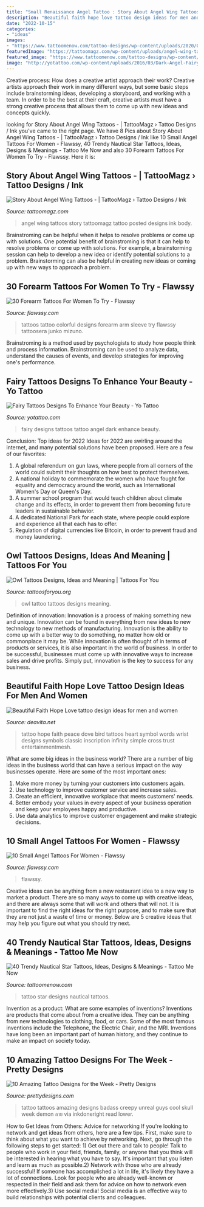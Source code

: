 ```yaml
---
title: "Small Renaissance Angel Tattoo : Story About Angel Wing Tattoos -"
description: "Beautiful faith hope love tattoo design ideas for men and women"
date: "2022-10-15"
categories:
- "ideas"
images:
- "https://www.tattoomenow.com/tattoo-designs/wp-content/uploads/2020/04/nautical-star-tattoos-34.jpg"
featuredImage: "https://tattoomagz.com/wp-content/uploads/angel-wing-tattoos-story-about-angel-wing-tattoos-20302.jpg"
featured_image: "https://www.tattoomenow.com/tattoo-designs/wp-content/uploads/2020/04/nautical-star-tattoos-34.jpg"
image: "http://yotattoo.com/wp-content/uploads/2016/03/Dark-Angel-Fairy-Tattoo-Designs.jpg"
---
```



Creative process: How does a creative artist approach their work?
Creative artists approach their work in many different ways, but some basic steps include brainstorming ideas, developing a storyboard, and working with a team. In order to be the best at their craft, creative artists must have a strong creative process that allows them to come up with new ideas and concepts quickly.

	

		
looking for Story About Angel Wing Tattoos - | TattooMagz › Tattoo Designs / Ink you've came to the right page. We have 8 Pics about Story About Angel Wing Tattoos - | TattooMagz › Tattoo Designs / Ink like 10 Small Angel Tattoos For Women - Flawssy, 40 Trendy Nautical Star Tattoos, Ideas, Designs &amp; Meanings - Tattoo Me Now and also 30 Forearm Tattoos For Women To Try - Flawssy. Here it is:
		
    
## Story About Angel Wing Tattoos - | TattooMagz › Tattoo Designs / Ink

<img loading=lazy src="https://tattoomagz.com/wp-content/uploads/angel-wing-tattoos-story-about-angel-wing-tattoos-20302.jpg" onerror="this.onerror=null;this.src='https://tse4.mm.bing.net/th?id=OIP.GyhVCJdLIGkiMNSK4BncHwHaLD&amp;pid=15.1';" alt="Story About Angel Wing Tattoos - | TattooMagz › Tattoo Designs / Ink">

_Source: tattoomagz.com_

>angel wing tattoos story tattoomagz tattoo posted designs ink body. 

	

Brainstroming can be helpful when it helps to resolve problems or come up with solutions.
One potential benefit of brainstroming is that it can help to resolve problems or come up with solutions. For example, a brainstorming session can help to develop a new idea or identify potential solutions to a problem. Brainstorming can also be helpful in creating new ideas or coming up with new ways to approach a problem.

    
## 30 Forearm Tattoos For Women To Try - Flawssy

<img loading=lazy src="http://flawssy.com/wp-content/uploads/2016/04/Colorful-Arm-Sleeve-Tattoos-for-Women.jpg" onerror="this.onerror=null;this.src='https://tse3.mm.bing.net/th?id=OIP.1grONfKshAmIUTTG352o0gHaMX&amp;pid=15.1';" alt="30 Forearm Tattoos For Women To Try - Flawssy">

_Source: flawssy.com_

>tattoos tattoo colorful designs forearm arm sleeve try flawssy tattoosera junko mizuno. 

	

Brainstroming is a method used by psychologists to study how people think and process information. Brainstroming can be used to analyze data, understand the causes of events, and develop strategies for improving one's performance.

    
## Fairy Tattoos Designs To Enhance Your Beauty - Yo Tattoo

<img loading=lazy src="http://yotattoo.com/wp-content/uploads/2016/03/Dark-Angel-Fairy-Tattoo-Designs.jpg" onerror="this.onerror=null;this.src='https://tse3.mm.bing.net/th?id=OIP.cBSKl8TRqQy2epZ70BHArwAAAA&amp;pid=15.1';" alt="Fairy Tattoos Designs To Enhance Your Beauty - Yo Tattoo">

_Source: yotattoo.com_

>fairy designs tattoos tattoo angel dark enhance beauty. 

	

Conclusion: Top ideas for 2022
Ideas for 2022 are swirling around the internet, and many potential solutions have been proposed. Here are a few of our favorites: 
1. A global referendum on gun laws, where people from all corners of the world could submit their thoughts on how best to protect themselves. 
2. A national holiday to commemorate the women who have fought for equality and democracy around the world, such as International Women's Day or Queen's Day. 
3. A summer school program that would teach children about climate change and its effects, in order to prevent them from becoming future leaders in sustainable behavior. 
4. A dedicated National Park for each state, where people could explore and experience all that each has to offer. 
5. Regulation of digital currencies like Bitcoin, in order to prevent fraud and money laundering.

    
## Owl Tattoos Designs, Ideas And Meaning | Tattoos For You

<img loading=lazy src="http://www.tattoosforyou.org/wp-content/uploads/2013/09/Owl-Tattoo-Design-768x1024.jpg" onerror="this.onerror=null;this.src='https://tse4.mm.bing.net/th?id=OIP.sacIvdH97IWTUZBYEcjRbgHaJ4&amp;pid=15.1';" alt="Owl Tattoos Designs, Ideas and Meaning | Tattoos For You">

_Source: tattoosforyou.org_

>owl tattoo tattoos designs meaning. 

	

Definition of innovation:
Innovation is a process of making something new and unique. Innovation can be found in everything from new ideas to new technology to new methods of manufacturing. Innovation is the ability to come up with a better way to do something, no matter how old or commonplace it may be.
While innovation is often thought of in terms of products or services, it is also important in the world of business. In order to be successful, businesses must come up with innovative ways to increase sales and drive profits. Simply put, innovation is the key to success for any business.

    
## Beautiful Faith Hope Love Tattoo Design Ideas For Men And Women

<img loading=lazy src="https://deavita.net/wp-content/uploads/2018/10/white-dove-peace-bird-and-inscription-tattoo-on-hand.jpg" onerror="this.onerror=null;this.src='https://tse1.mm.bing.net/th?id=OIP.tqOdNbQ79vATpjmWNsLNEgHaJ4&amp;pid=15.1';" alt="Beautiful Faith Hope Love tattoo design ideas for men and women">

_Source: deavita.net_

>tattoo hope faith peace dove bird tattoos heart symbol words wrist designs symbols classic inscription infinity simple cross trust entertainmentmesh. 

	

What are some big ideas in the business world?
There are a number of big ideas in the business world that can have a serious impact on the way businesses operate. Here are some of the most important ones: 
1. Make more money by turning your customers into customers again.
2. Use technology to improve customer service and increase sales.
3. Create an efficient, innovative workplace that meets customers' needs.
4. Better embody your values in every aspect of your business operation and keep your employees happy and productive.
5. Use data analytics to improve customer engagement and make strategic decisions.

    
## 10 Small Angel Tattoos For Women - Flawssy

<img loading=lazy src="http://flawssy.com/wp-content/uploads/2016/06/Fairy-Tattoo-Designs-for-Women-3.jpg" onerror="this.onerror=null;this.src='https://tse1.mm.bing.net/th?id=OIP.16_RLxCL1_WdJzZgz-VM0QHaLw&amp;pid=15.1';" alt="10 Small Angel Tattoos For Women - Flawssy">

_Source: flawssy.com_

>flawssy. 

	

Creative ideas can be anything from a new restaurant idea to a new way to market a product. There are so many ways to come up with creative ideas, and there are always some that will work and others that will not. It is important to find the right ideas for the right purpose, and to make sure that they are not just a waste of time or money. Below are 5 creative ideas that may help you figure out what you should try next.

    
## 40 Trendy Nautical Star Tattoos, Ideas, Designs &amp; Meanings - Tattoo Me Now

<img loading=lazy src="https://www.tattoomenow.com/tattoo-designs/wp-content/uploads/2020/04/nautical-star-tattoos-34.jpg" onerror="this.onerror=null;this.src='https://tse4.mm.bing.net/th?id=OIP.3QQXWrm2nITg8KZ6IQ58mAAAAA&amp;pid=15.1';" alt="40 Trendy Nautical Star Tattoos, Ideas, Designs &amp; Meanings - Tattoo Me Now">

_Source: tattoomenow.com_

>tattoo star designs nautical tattoos. 

	

Invention as a product: What are some examples of inventions?
Inventions are products that come about from a creative idea. They can be anything from new technologies to clothing, food, or cars. Some of the most famous inventions include the Telephone, the Electric Chair, and the MRI. Inventions have long been an important part of human history, and they continue to make an impact on society today.

    
## 10 Amazing Tattoo Designs For The Week - Pretty Designs

<img loading=lazy src="http://www.prettydesigns.com/wp-content/uploads/2015/01/Back-Tattoo.jpg" onerror="this.onerror=null;this.src='https://tse4.mm.bing.net/th?id=OIP.3NMowEMD4lX3RPBsCSORdAHaJ4&amp;pid=15.1';" alt="10 Amazing Tattoo Designs for the Week - Pretty Designs">

_Source: prettydesigns.com_

>tattoo tattoos amazing designs badass creepy unreal guys cool skull week demon ลาย via inkdoneright read lower. 

	

How to Get Ideas from Others: Advice for networking
If you're looking to network and get ideas from others, here are a few tips. First, make sure to think about what you want to achieve by networking. Next, go through the following steps to get started: 1) Get out there and talk to people! Talk to people who work in your field, friends, family, or anyone that you think will be interested in hearing what you have to say. It's important that you listen and learn as much as possible.2) Network with those who are already successful! If someone has accomplished a lot in life, it's likely they have a lot of connections. Look for people who are already well-known or respected in their field and ask them for advice on how to network even more effectively.3) Use social media! Social media is an effective way to build relationships with potential clients and colleagues.

